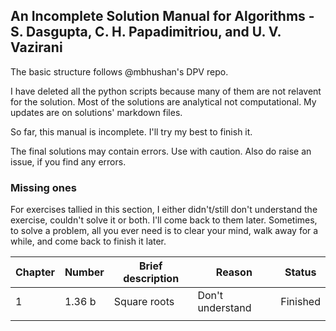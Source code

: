 ## An Incomplete Solution Manual for Algorithms - S. Dasgupta, C. H. Papadimitriou, and U. V. Vazirani

The basic structure follows @mbhushan's DPV repo.

I have deleted all the python scripts because many of them are not relavent for the solution. Most of the solutions are analytical not computational. My updates are on solutions' markdown files.

So far, this manual is incomplete. I'll try my best to finish it.

The final solutions may contain errors. Use with caution. Also do raise an issue, if you find any errors.

### Missing ones

For exercises tallied in this section, I either didn't/still don't understand the exercise, couldn't solve it or both. I'll come back to them later. Sometimes, to solve a problem, all you ever need is to clear your mind, walk away for a while, and come back to finish it later.

|Chapter| Number | Brief description|Reason|Status|
|-----|-----|-----|-----|-----|
|1|1.36 b|Square roots|Don't understand|Finished|
|||||
